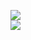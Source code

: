 [![](https://img.shields.io/badge/Made%20With-Github%20Spray-lightgrey.svg?style=for-the-badge&logo=github)](https://github.com/Annihil/github-spray#11533)  
[![](https://i.imgur.com/2DrTn0Z.gif)](https://github.com/Annihil/github-spray)